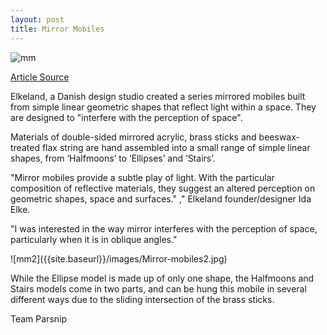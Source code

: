 ```yaml
---
layout: post
title: Mirror Mobiles
---
```



![mm]({{site.baseurl}}/images/Mirror-mobiles1.jpg)

[Article Source](http://www.dezeen.com/2016/01/12/elkeland-mirror-mobiles-simple-reflective-shapes-danish-design-northmodern/)
<p>Elkeland, a Danish design studio created a series mirrored mobiles built from simple linear geometric shapes that reflect light within a space. They are designed to "interfere with the perception of space". </p>

<p>Materials of double-sided mirrored acrylic, brass sticks and beeswax-treated flax string are hand assembled into a small range of simple linear shapes, from ‘Halfmoons’ to ‘Ellipses’ and ‘Stairs’.<p/p>

<p>"Mirror mobiles provide a subtle play of light. With the particular composition of reflective materials, they suggest an altered perception on geometric shapes, space and surfaces." ," Elkeland founder/designer Ida Elke.</p/p>


<p>"I was interested in the way mirror interferes with the perception of space, particularly when it is in oblique angles."<p/p>


<p>![mm2]({{site.baseurl}}/images/Mirror-mobiles2.jpg) </p/p>

<p>While the Ellipse model is made up of only one shape, the Halfmoons and Stairs models come in two parts, and can be hung this mobile in several different ways due to the sliding intersection of the brass sticks.
 </p>

<p>Team Parsnip  </p> 

